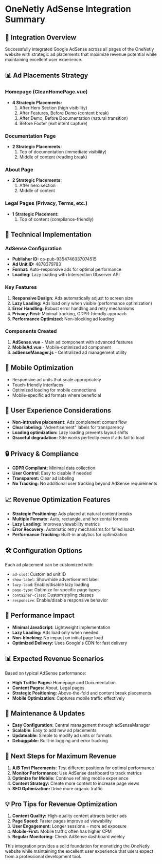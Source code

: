 # OneNetly AdSense Integration Summary

## 🎯 Integration Overview
Successfully integrated Google AdSense across all pages of the OneNetly website with strategic ad placements that maximize revenue potential while maintaining excellent user experience.

## 📊 Ad Placements Strategy

### Homepage (CleanHomePage.vue)
- **4 Strategic Placements:**
  1. After Hero Section (high visibility)
  2. After Features, Before Demo (content break)
  3. After Demo, Before Documentation (natural transition)
  4. Before Footer (exit intent capture)

### Documentation Page
- **2 Strategic Placements:**
  1. Top of documentation (immediate visibility)
  2. Middle of content (reading break)

### About Page
- **2 Strategic Placements:**
  1. After hero section
  2. Middle of content

### Legal Pages (Privacy, Terms, etc.)
- **1 Strategic Placement:**
  1. Top of content (compliance-friendly)

## 🔧 Technical Implementation

### AdSense Configuration
- **Publisher ID:** ca-pub-9354746037074515
- **Ad Unit ID:** 4878379783
- **Format:** Auto-responsive ads for optimal performance
- **Loading:** Lazy loading with Intersection Observer API

### Key Features
1. **Responsive Design:** Ads automatically adjust to screen size
2. **Lazy Loading:** Ads load only when visible (performance optimization)
3. **Error Handling:** Robust error handling and retry mechanisms
4. **Privacy-First:** Minimal tracking, GDPR-friendly approach
5. **Performance Optimized:** Non-blocking ad loading

### Components Created
1. **AdSense.vue** - Main ad component with advanced features
2. **MobileAd.vue** - Mobile-optimized ad component
3. **adSenseManager.js** - Centralized ad management utility

## 📱 Mobile Optimization
- Responsive ad units that scale appropriately
- Touch-friendly interfaces
- Optimized loading for mobile connections
- Mobile-specific ad formats where beneficial

## 🎨 User Experience Considerations
- **Non-intrusive placement:** Ads complement content flow
- **Clear labeling:** "Advertisement" labels for transparency
- **Loading optimization:** Lazy loading prevents layout shifts
- **Graceful degradation:** Site works perfectly even if ads fail to load

## 🔒 Privacy & Compliance
- **GDPR Compliant:** Minimal data collection
- **User Control:** Easy to disable if needed
- **Transparent:** Clear ad labeling
- **No Tracking:** No additional user tracking beyond AdSense requirements

## 📈 Revenue Optimization Features
- **Strategic Positioning:** Ads placed at natural content breaks
- **Multiple Formats:** Auto, rectangle, and horizontal formats
- **Lazy Loading:** Improves viewability metrics
- **Error Recovery:** Automatic retry mechanisms for failed loads
- **Performance Tracking:** Built-in analytics for optimization

## 🛠️ Configuration Options
Each ad placement can be customized with:
- `ad-slot`: Custom ad unit ID
- `show-label`: Show/hide advertisement label
- `lazy-load`: Enable/disable lazy loading
- `page-type`: Optimize for specific page types
- `container-class`: Custom styling classes
- `responsive`: Enable/disable responsive behavior

## 🚀 Performance Impact
- **Minimal JavaScript:** Lightweight implementation
- **Lazy Loading:** Ads load only when needed
- **Non-blocking:** No impact on initial page load
- **Optimized Delivery:** Uses Google's CDN for fast delivery

## 📊 Expected Revenue Scenarios
Based on typical AdSense performance:
- **High Traffic Pages:** Homepage and Documentation
- **Content Pages:** About, Legal pages
- **Strategic Positioning:** Above-the-fold and content break placements
- **Mobile Optimization:** Captures mobile traffic effectively

## 🔧 Maintenance & Updates
- **Easy Configuration:** Central management through adSenseManager
- **Scalable:** Easy to add new ad placements
- **Updateable:** Simple to modify ad units or formats
- **Debuggable:** Built-in logging and error tracking

## 🎯 Next Steps for Maximum Revenue
1. **A/B Test Placements:** Test different positions for optimal performance
2. **Monitor Performance:** Use AdSense dashboard to track metrics
3. **Optimize for Mobile:** Continue refining mobile experience
4. **Content Strategy:** Create more content to increase page views
5. **SEO Optimization:** Drive more organic traffic

## 💡 Pro Tips for Revenue Optimization
1. **Content Quality:** High-quality content attracts better ads
2. **Page Speed:** Faster pages improve ad viewability
3. **User Engagement:** Longer sessions = more ad exposure
4. **Mobile-First:** Mobile traffic often has higher CPM
5. **Regular Monitoring:** Check AdSense dashboard weekly

This integration provides a solid foundation for monetizing the OneNetly website while maintaining the excellent user experience that users expect from a professional development tool.
